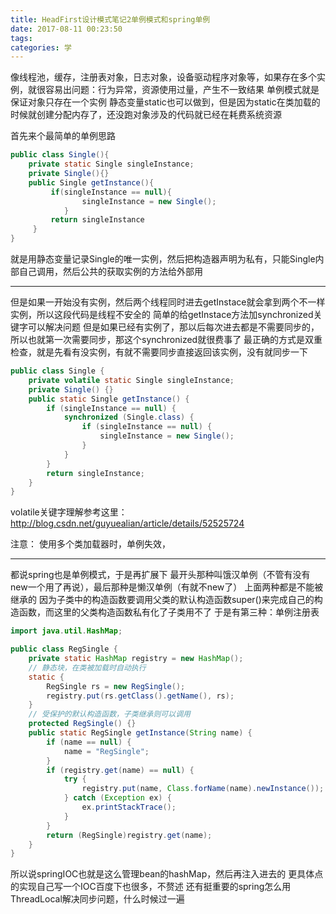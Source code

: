 ```yaml
---
title: HeadFirst设计模式笔记2单例模式和spring单例
date: 2017-08-11 00:23:50
tags:
categories: 学
---
```


像线程池，缓存，注册表对象，日志对象，设备驱动程序对象等，如果存在多个实例，就很容易出问题：行为异常，资源使用过量，产生不一致结果
单例模式就是保证对象只存在一个实例
静态变量static也可以做到，但是因为static在类加载的时候就创建分配内存了，还没跑对象涉及的代码就已经在耗费系统资源

首先来个最简单的单例思路

<!--more-->
```java
public class Single(){
    private static Single singleInstance;
    private Single(){}
    public Single getInstance(){
         if(singleInstance == null){
                singleInstance = new Single();
            }
         return singleInstance
     }
}
```
就是用静态变量记录Single的唯一实例，然后把构造器声明为私有，只能Single内部自己调用，然后公共的获取实例的方法给外部用

__________________________
但是如果一开始没有实例，然后两个线程同时进去getInstace就会拿到两个不一样实例，所以这段代码是线程不安全的
简单的给getInstace方法加synchronized关键字可以解决问题
但是如果已经有实例了，那以后每次进去都是不需要同步的，所以也就第一次需要同步，那这个synchronized就很费事了
最正确的方式是双重检查，就是先看有没实例，有就不需要同步直接返回该实例，没有就同步一下
```java
public class Single {
	private volatile static Single singleInstance;
	private Single() {}
	public static Single getInstance() {
		if (singleInstance == null) {
			synchronized (Single.class) {
				if (singleInstance == null) {
					singleInstance = new Single();
				}
			}
		}
		return singleInstance;
	}
}
```
volatile关键字理解参考这里：
http://blog.csdn.net/guyuealian/article/details/52525724

注意：
使用多个类加载器时，单例失效，
_____________________________________
都说spring也是单例模式，于是再扩展下
最开头那种叫饿汉单例（不管有没有new一个用了再说），最后那种是懒汉单例（有就不new了）
上面两种都是不能被继承的
因为子类中的构造函数要调用父类的默认构造函数super()来完成自己的构造函数，而这里的父类构造函数私有化了子类用不了
于是有第三种：单例注册表
```java
import java.util.HashMap;

public class RegSingle {
	private static HashMap registry = new HashMap();
	// 静态块，在类被加载时自动执行
	static {
		RegSingle rs = new RegSingle();
		registry.put(rs.getClass().getName(), rs);
	}
	// 受保护的默认构造函数，子类继承则可以调用
	protected RegSingle() {}
	public static RegSingle getInstance(String name) {
		if (name == null) {
			name = "RegSingle";
		}
		if (registry.get(name) == null) {
			try {
				registry.put(name, Class.forName(name).newInstance());
			} catch (Exception ex) {
				ex.printStackTrace();
			}
		}
		return (RegSingle)registry.get(name);
	}
}
```
所以说springIOC也就是这么管理bean的hashMap，然后再注入进去的
更具体点的实现自己写一个IOC百度下也很多，不赘述
还有挺重要的spring怎么用ThreadLocal解决同步问题，什么时候过一遍



